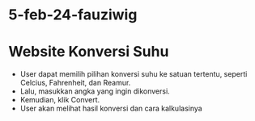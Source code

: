 # 5-feb-24-fauziwig
# Website Konversi Suhu  
- User dapat memilih pilihan konversi suhu ke satuan tertentu, seperti Celcius, Fahrenheit, dan Reamur. 
- Lalu, masukkan angka yang ingin dikonversi. 
- Kemudian, klik Convert. 
- User akan melihat hasil konversi dan cara kalkulasinya 